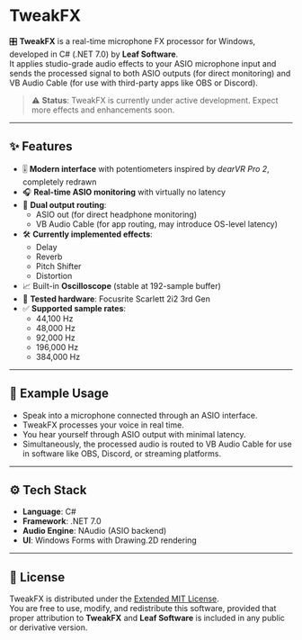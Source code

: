 # TweakFX

🎛️ **TweakFX** is a real-time microphone FX processor for Windows, developed in C# (.NET 7.0) by **Leaf Software**.  
It applies studio-grade audio effects to your ASIO microphone input and sends the processed signal to both ASIO outputs (for direct monitoring) and VB Audio Cable (for use with third-party apps like OBS or Discord).

> ⚠️ **Status**: TweakFX is currently under active development. Expect more effects and enhancements soon.

---

## ✨ Features

- 🎚️ **Modern interface** with potentiometers inspired by *dearVR Pro 2*, completely redrawn
- 🎧 **Real-time ASIO monitoring** with virtually no latency
- 🔄 **Dual output routing**:
  - ASIO out (for direct headphone monitoring)
  - VB Audio Cable (for app routing, may introduce OS-level latency)
- 🛠 **Currently implemented effects**:
  - Delay
  - Reverb
  - Pitch Shifter
  - Distortion
- 📈 Built-in **Oscilloscope** (stable at 192-sample buffer)
- 🧪 **Tested hardware**: Focusrite Scarlett 2i2 3rd Gen
- ✅ **Supported sample rates**:
  - 44,100 Hz
  - 48,000 Hz
  - 92,000 Hz
  - 196,000 Hz
  - 384,000 Hz

---

## 🧪 Example Usage

- Speak into a microphone connected through an ASIO interface.
- TweakFX processes your voice in real time.
- You hear yourself through ASIO output with minimal latency.
- Simultaneously, the processed audio is routed to VB Audio Cable for use in software like OBS, Discord, or streaming platforms.

---

## ⚙️ Tech Stack

- **Language**: C#
- **Framework**: .NET 7.0
- **Audio Engine**: NAudio (ASIO backend)
- **UI**: Windows Forms with Drawing.2D rendering

---

## 📜 License

TweakFX is distributed under the [Extended MIT License](./LICENSE.txt).  
You are free to use, modify, and redistribute this software, provided that proper attribution to **TweakFX** and **Leaf Software** is included in any public or derivative version.
